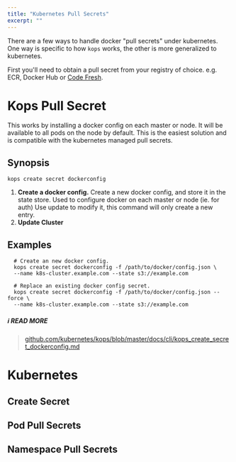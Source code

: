 ```yaml
---
title: "Kubernetes Pull Secrets"
excerpt: ""
---
```

There are a few ways to handle docker "pull secrets" under kubernetes. One way is specific to how `kops` works, the other is more generalized to kubernetes.

First you'll need to obtain a pull secret from your registry of choice.
e.g. ECR, Docker Hub or [Code Fresh](https://codefresh.io/docs/docs/docker-registries/codefresh-registry/).

# Kops Pull Secret

This works by installing a docker config on each master or node. It will be available to all pods on the node by default. This is the easiest solution and is compatible with the kubernetes managed pull secrets.

##  Synopsis

```
kops create secret dockerconfig
```

1. __Create a docker config.__ Create a new docker config, and store it in the state store. Used to configure docker on each master or node (ie. for auth) Use update to modify it, this command will only create a new entry.
2. __Update Cluster__

## Examples

```
  # Create an new docker config.
  kops create secret dockerconfig -f /path/to/docker/config.json \
  --name k8s-cluster.example.com --state s3://example.com

  # Replace an existing docker config secret.
  kops create secret dockerconfig -f /path/to/docker/config.json --force \
  --name k8s-cluster.example.com --state s3://example.com
```


##### :information_source: READ MORE
> [github.com/kubernetes/kops/blob/master/docs/cli/kops_create_secret_dockerconfig.md](https://github.com/kubernetes/kops/blob/master/docs/cli/kops_create_secret_dockerconfig.md)


# Kubernetes

## Create Secret

## Pod Pull Secrets

## Namespace Pull Secrets